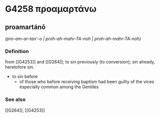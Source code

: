 # G4258 προαμαρτάνω

## proamartánō

_(pro-am-ar-tan'-o | proh-ah-mahr-TA-noh | proh-ah-mahr-TA-noh)_

### Definition

from [[G4253]] and [[G264]]; to sin previously (to conversion); sin already, heretofore sin.

- to sin before
  - of those who before receiving baptism had been guilty of the vices especially common among the Gentiles

### See also

[[G264]], [[G4253]]


